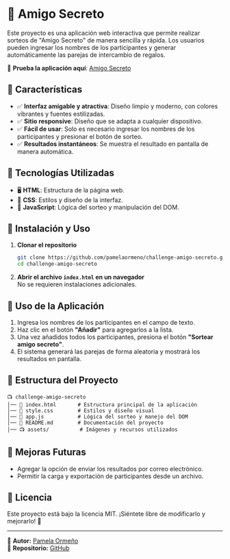 # 🎁 Amigo Secreto

Este proyecto es una aplicación web interactiva que permite realizar sorteos de "Amigo Secreto" de manera sencilla y rápida. Los usuarios pueden ingresar los nombres de los participantes y generar automáticamente las parejas de intercambio de regalos.

🔗 **Prueba la aplicación aquí**: [Amigo Secreto](https://challenge-amigo-secreto-red.vercel.app/)

## 📌 Características

- ✅ **Interfaz amigable y atractiva**: Diseño limpio y moderno, con colores vibrantes y fuentes estilizadas.
- ✅ **Sitio responsive**: Diseño que se adapta a cualquier dispositivo.
- ✅ **Fácil de usar**: Solo es necesario ingresar los nombres de los participantes y presionar el botón de sorteo.
- ✅ **Resultados instantáneos**: Se muestra el resultado en pantalla de manera automática.

## 👋 Tecnologías Utilizadas

- 🖥 **HTML**: Estructura de la página web.
- 🎨 **CSS**: Estilos y diseño de la interfaz.
- 🚀 **JavaScript**: Lógica del sorteo y manipulación del DOM.

## 🚀 Instalación y Uso

1. **Clonar el repositorio**  
   ```sh
   git clone https://github.com/pamelaormeno/challenge-amigo-secreto.git
   cd challenge-amigo-secreto
   ```
2. **Abrir el archivo `index.html` en un navegador**  
   No se requieren instalaciones adicionales.

## 🎯 Uso de la Aplicación

1. Ingresa los nombres de los participantes en el campo de texto.
2. Haz clic en el botón **"Añadir"** para agregarlos a la lista.
3. Una vez añadidos todos los participantes, presiona el botón **"Sortear amigo secreto"**.
4. El sistema generará las parejas de forma aleatoria y mostrará los resultados en pantalla.

## 💽 Estructura del Proyecto

```
📺 challenge-amigo-secreto
│── 📄 index.html       # Estructura principal de la aplicación
│── 🎨 style.css        # Estilos y diseño visual
│── 🚀 app.js           # Lógica del sorteo y manejo del DOM
│── 📄 README.md        # Documentación del proyecto
│── 📺 assets/          # Imágenes y recursos utilizados
```

## 📌 Mejoras Futuras

- Agregar la opción de enviar los resultados por correo electrónico.
- Permitir la carga y exportación de participantes desde un archivo.


## 🌟 Licencia

Este proyecto está bajo la licencia MIT. ¡Siéntete libre de modificarlo y mejorarlo! 🎉

---

🔗 **Autor:** [Pamela Ormeño](https://github.com/pamelaormeno)  
🔗 **Repositorio:** [GitHub](https://github.com/pamelaormeno/challenge-amigo-secreto)
